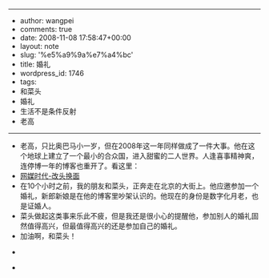 - --
- author: wangpei
- comments: true
- date: 2008-11-08 17:58:47+00:00
- layout: note
- slug: '%e5%a9%9a%e7%a4%bc'
- title: 婚礼
- wordpress_id: 1746
- tags:
- 和菜头
- 婚礼
- 生活不是条件反射
- 老高
- --
- 老高，只比奥巴马小一岁，但在2008年这一年同样做成了一件大事。他在这个地球上建立了一个最小的合众国，进入甜蜜的二人世界。人逢喜事精神爽，连停博一年的博客也重开了。看这里：  
- [网媒时代-改头换面](http://www.golao.com/post/396.html)  
- 在10个小时之前，我的朋友和菜头，正奔走在北京的大街上。他应邀参加一个婚礼，新郎新娘是在他的博客里吵架认识的。他现在的身份是数字化月老，也是证婚人。  
- 菜头做起这类事来乐此不疲，但是我还是很小心的提醒他，参加别人的婚礼固然值得高兴，但最值得高兴的还是参加自己的婚礼。  
- 加油啊，和菜头！  
- <blockquote></blockquote>
- <blockquote></blockquote>
